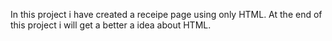 In this project i have created a receipe page using only HTML. At the end of this project i will get a better a idea about HTML.